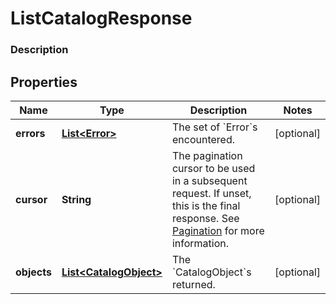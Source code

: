 
# ListCatalogResponse

### Description



## Properties
Name | Type | Description | Notes
------------ | ------------- | ------------- | -------------
**errors** | [**List&lt;Error&gt;**](Error.md) | The set of &#x60;Error&#x60;s encountered. |  [optional]
**cursor** | **String** | The pagination cursor to be used in a subsequent request. If unset, this is the final response. See [Pagination](https://developer.squareup.com/docs/basics/api101/pagination) for more information. |  [optional]
**objects** | [**List&lt;CatalogObject&gt;**](CatalogObject.md) | The &#x60;CatalogObject&#x60;s returned. |  [optional]



